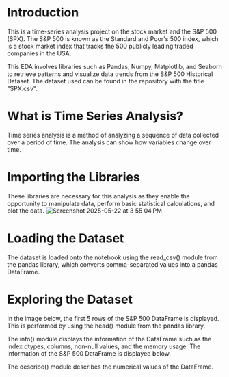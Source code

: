 # Introduction
This is a time-series analysis project on the stock market and the S&P 500 (SPX). The S&P 500 is known as the Standard and Poor's 500 index, which is a stock market index that tracks the 500 publicly leading traded companies in the USA. 

This EDA involves libraries such as Pandas, Numpy, Matplotlib, and Seaborn to retrieve patterns and visualize data trends from the S&P 500 Historical Dataset. The dataset used can be found in the repository with the title "SPX.csv".

# What is Time Series Analysis?
Time series analysis is a method of analyzing a sequence of data collected over a period of time. The analysis can show how variables change over time. 

# Importing the Libraries
These libraries are necessary for this analysis as they enable the opportunity to manipulate data, perform basic statistical calculations, and plot the data.
![Screenshot 2025-05-22 at 3 55 04 PM](https://github.com/user-attachments/assets/985f19cd-e73a-49e0-870a-6695f305ef8a)

# Loading the Dataset
The dataset is loaded onto the notebook using the read_csv() module from the pandas library, which converts comma-separated values into a pandas DataFrame. 

# Exploring the Dataset
In the image below, the first 5 rows of the S&P 500 DataFrame is displayed. This is performed by using the head() module from the pandas library. 

The info() module displays the information of the DataFrame such as the index dtypes, columns, non-null values, and the memory usage. The information of the S&P 500 DataFrame is displayed below.

The describe() module describes the numerical values of the DataFrame. 
